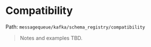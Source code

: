 # Compatibility

Path: `messagequeue/kafka/schema_registry/compatibility`

> Notes and examples TBD.
